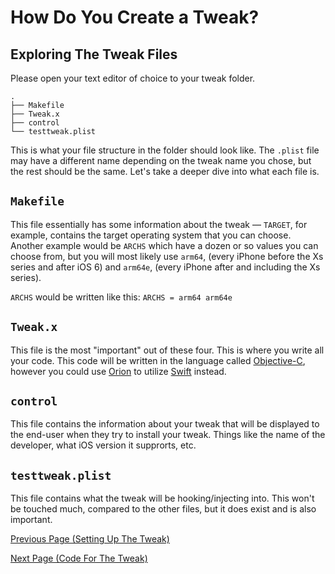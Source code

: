 # How Do You Create a Tweak?

## Exploring The Tweak Files

Please open your text editor of choice to your tweak folder. 

```
.
├── Makefile
├── Tweak.x
├── control
└── testtweak.plist
```

This is what your file structure in the folder should look like. The `.plist` file may have a different name depending on the tweak name you chose, but the rest should be the same. Let's take a deeper dive into what each file is.

## `Makefile`
This file essentially has some information about the tweak — `TARGET`, for example, contains the target operating system that you can choose. Another example would be `ARCHS` which have a dozen or so values you can choose from, but you will most likely use `arm64`, (every iPhone before the Xs series and after iOS 6) and `arm64e`, (every iPhone after and including the Xs series). 

`ARCHS` would be written like this: `ARCHS = arm64 arm64e`

## `Tweak.x`
This file is the most "important" out of these four. This is where you write all your code. This code will be written in the language called <a href="https://developer.apple.com/library/archive/documentation/Cocoa/Conceptual/ProgrammingWithObjectiveC/Introduction/Introduction.html">Objective-C</a>, however you could use <a href="https://orion.theos.dev">Orion</a> to utilize <a href="https://developer.apple.com/swift/">Swift</a> instead.

## `control`
This file contains the information about your tweak that will be displayed to the end-user when they try to install your tweak. Things like the name of the developer, what iOS version it supprorts, etc.

## `testtweak.plist`
This file contains what the tweak will be hooking/injecting into. This won't be touched much, compared to the other files, but it does exist and is also important.

<a href="https://github.com/NightwindDev/Tweak-Tutorial/blob/main/readme.md">Previous Page (Setting Up The Tweak)</a>

<a href="https://github.com/NightwindDev/Tweak-Tutorial/blob/main/p2_syntax.md">Next Page (Code For The Tweak)</a>
